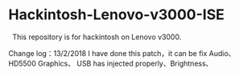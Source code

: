 # Hackintosh-Lenovo-v3000-ISE
    
   This repository is for hackintosh on Lenovo v3000.


Change log：13/2/2018
I have done this patch，it can be fix Audio、HD5500 Graphics、
USB has injected properly、Brightness、
